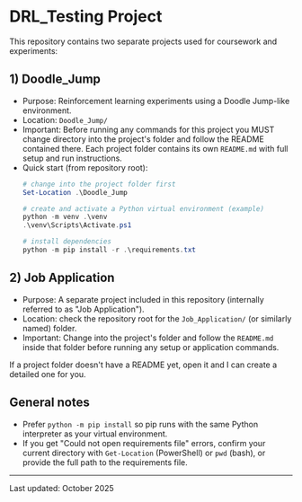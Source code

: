 # DRL_Testing Project

This repository contains two separate projects used for coursework and experiments:

## 1) Doodle_Jump
- Purpose: Reinforcement learning experiments using a Doodle Jump-like environment.
- Location: `Doodle_Jump/`
- Important: Before running any commands for this project you MUST change directory into the project's folder and follow the README contained there. Each project folder contains its own `README.md` with full setup and run instructions.
- Quick start (from repository root):
   ```powershell
   # change into the project folder first
   Set-Location .\Doodle_Jump

   # create and activate a Python virtual environment (example)
   python -m venv .\venv
   .\venv\Scripts\Activate.ps1

   # install dependencies
   python -m pip install -r .\requirements.txt
   ```

## 2) Job Application
- Purpose: A separate project included in this repository (internally referred to as "Job Application").
- Location: check the repository root for the `Job_Application/` (or similarly named) folder.
- Important: Change into the project's folder and follow the `README.md` inside that folder before running any setup or application commands.

If a project folder doesn't have a README yet, open it and I can create a detailed one for you.

## General notes
- Prefer `python -m pip install` so pip runs with the same Python interpreter as your virtual environment.
- If you get "Could not open requirements file" errors, confirm your current directory with `Get-Location` (PowerShell) or `pwd` (bash), or provide the full path to the requirements file.

---
Last updated: October 2025